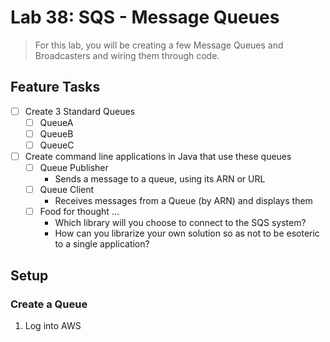 # Lab 38: SQS - Message Queues
> For this lab, you will be creating a few Message Queues and Broadcasters and wiring them through code.

## Feature Tasks
- [ ] Create 3 Standard Queues
   - [ ] QueueA
   - [ ] QueueB
   - [ ] QueueC
- [ ] Create command line applications in Java that use these queues
   - [ ] Queue Publisher
        * Sends a message to a queue, using its ARN or URL
   - [ ] Queue Client
        * Receives messages from a Queue (by ARN) and displays them
   - [ ] Food for thought …
        * Which library will you choose to connect to the SQS system?
        * How can you librarize your own solution so as not to be esoteric to a single application?
        
   
 ## Setup
 ### Create a Queue
 1. Log into AWS